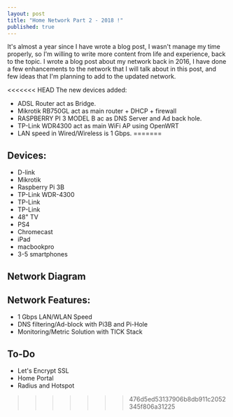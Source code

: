 ```yaml
---
layout: post
title: "Home Network Part 2 - 2018 !"
published: true
---
```

It's almost a year since I have wrote a blog post, I wasn't manage my time properly, so I'm willing to write more content from life and experience, back to the topic. I wrote a blog post about my network back in 2016, I have done a few enhancements to the network that I will talk about in this post, and few ideas that I'm planning to add to the updated network.

<<<<<<< HEAD
The new devices added:

- ADSL Router act as Bridge.
- Mikrotik RB750GL act as main router + DHCP + firewall
- RASPBERRY PI 3 MODEL B ac as DNS Server and Ad back hole.
- TP-Link WDR4300 act as main WiFi AP using OpenWRT
- LAN speed in Wired/Wireless is 1 Gbps.
=======
## Devices:
- D-link
- Mikrotik
- Raspberry Pi 3B
- TP-Link WDR-4300
- TP-Link
- TP-Link
- 48" TV
- PS4
- Chromecast
- iPad
- macbookpro
- 3-5 smartphones

## Network Diagram

## Network Features:
- 1 Gbps LAN/WLAN Speed
- DNS filtering/Ad-block with Pi3B and Pi-Hole
- Monitoring/Metric Solution with TICK Stack

## To-Do
- Let's Encrypt SSL
- Home Portal
- Radius and Hotspot
>>>>>>> 476d5ed53137906b8db911c2052345f806a31225
